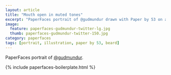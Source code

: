 ```yaml
---
layout: article
title: "Mouth open in muted tones"
excerpt: "PaperFaces portrait of @gudmundur drawn with Paper by 53 on an iPad."
image: 
  feature: paperfaces-gudmundur-twitter-lg.jpg
  thumb: paperfaces-gudmundur-twitter-150.jpg
category: paperfaces
tags: [portrait, illustration, paper by 53, beard]
---
```


PaperFaces portrait of [@gudmundur](http://twitter.com/gudmundur).

{% include paperfaces-boilerplate.html %}